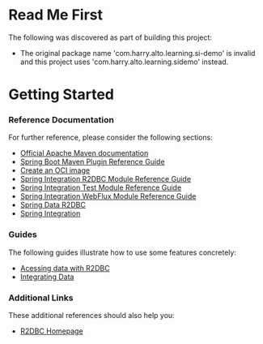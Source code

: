 # Read Me First
The following was discovered as part of building this project:

* The original package name 'com.harry.alto.learning.si-demo' is invalid and this project uses 'com.harry.alto.learning.sidemo' instead.

# Getting Started

### Reference Documentation
For further reference, please consider the following sections:

* [Official Apache Maven documentation](https://maven.apache.org/guides/index.html)
* [Spring Boot Maven Plugin Reference Guide](https://docs.spring.io/spring-boot/docs/2.6.2/maven-plugin/reference/html/)
* [Create an OCI image](https://docs.spring.io/spring-boot/docs/2.6.2/maven-plugin/reference/html/#build-image)
* [Spring Integration R2DBC Module Reference Guide](https://docs.spring.io/spring-integration/reference/html/r2dbc.html)
* [Spring Integration Test Module Reference Guide](https://docs.spring.io/spring-integration/reference/html/testing.html)
* [Spring Integration WebFlux Module Reference Guide](https://docs.spring.io/spring-integration/reference/html/webflux.html)
* [Spring Data R2DBC](https://docs.spring.io/spring-boot/docs/2.6.2/reference/html/spring-boot-features.html#boot-features-r2dbc)
* [Spring Integration](https://docs.spring.io/spring-boot/docs/2.6.2/reference/htmlsingle/#boot-features-integration)

### Guides
The following guides illustrate how to use some features concretely:

* [Acessing data with R2DBC](https://spring.io/guides/gs/accessing-data-r2dbc/)
* [Integrating Data](https://spring.io/guides/gs/integration/)

### Additional Links
These additional references should also help you:

* [R2DBC Homepage](https://r2dbc.io)

